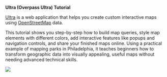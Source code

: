 **Ultra (Overpass Ultra) Tutorial**

[Ultra](https://overpass-ultra.us/) is a web application that helps you create custom interactive maps using [OpenStreetMap](openstreetmap.org) data. 

This tutorial shows you step-by-step how to build map queries, style map elements with different colors, add interactive features like popups and navigation controls, and share your finished maps online. Using a practical example of mapping parks in Philadelphia, it teaches beginners how to transform geographic data into visually appealing, useful maps without needing advanced technical skills.

![](https://github.com/fmvaldezg/ultra_tutorial/blob/main/images/ultra-result2.png)
